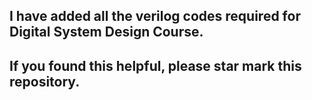 ## I have added all the verilog codes required for Digital System Design Course.<br>
## If you found this helpful, please star mark this repository.
